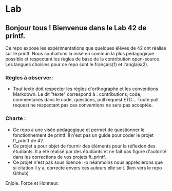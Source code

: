 # Lab

## Bonjour tous ! Bienvenue dans le Lab 42 de printf. 

Ce repo expose les expérimentations que quelques élèves de 42 ont réalisé sur le printf. Nous souhaitons la mise en commun la plus pédagogique possible et respectant les règles de base de la contribution open-source. Les langues choisies pour ce repo sont le français(1) et l'anglais(2). 

### Règles à observer:
- Tout texte doit respecter les règles d'orthographe et les conventions Markdown. 
Le dit "texte" correspond à : contributions, code, commentaires dans le code, questions, pull request ETC...
Toute pull request ne respectant pas ces conventions ne sera pas acceptée.

### Charte :
- Ce repo a une visée pédagogique et permet de questionner le fonctionnement de printf. Il n'est pas un guide pour coder le projet ft_printf de 42.
- Ce projet a pour objet de fournir des éléments pour la réflexion des étudiants. Il a été réalisé par des étudiants et ne fait pas figure d'autorité dans les corrections de vos projets ft_printf. 
- Ce projet n'est pas sous licence :-p néanmoins nous apprécierons que si citation il y a, correcte envers ces auteurs elle soit. (lien vers le repo Github)

Enjoie.
Force et Honneur.



